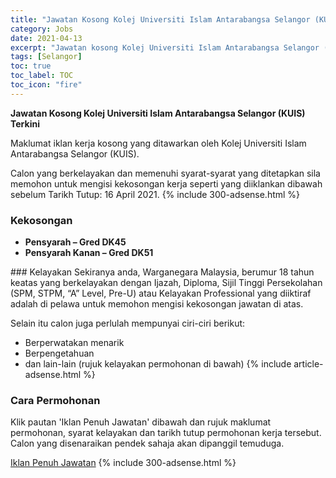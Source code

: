 ```yaml
---
title: "Jawatan Kosong Kolej Universiti Islam Antarabangsa Selangor (KUIS) Terkini" 
category: Jobs 
date: 2021-04-13 
excerpt: "Jawatan kosong Kolej Universiti Islam Antarabangsa Selangor (KUIS) terkini untuk kekosongan Pensyarah – Gred DK45 ,Pensyarah Kanan – Gred DK51" 
tags: [Selangor] 
toc: true 
toc_label: TOC 
toc_icon: "fire" 
--- 
```


**Jawatan Kosong Kolej Universiti Islam Antarabangsa Selangor (KUIS) Terkini**

Maklumat iklan kerja kosong yang ditawarkan oleh Kolej Universiti Islam Antarabangsa Selangor (KUIS). 

Calon yang berkelayakan dan memenuhi syarat-syarat yang ditetapkan sila memohon untuk mengisi kekosongan kerja seperti yang diiklankan dibawah sebelum Tarikh Tutup: 16 April 2021. 
{% include 300-adsense.html %} 
### Kekosongan 
<ul>
<li><strong>Pensyarah &#8211; Gred DK45&#160;</strong></li>
<li><strong>Pensyarah Kanan &#8211; Gred DK51&#160;</strong></li>
</ul> 
### Kelayakan 
Sekiranya anda, Warganegara Malaysia, berumur 18 tahun keatas yang berkelayakan dengan Ijazah, Diploma, Sijil Tinggi Persekolahan (SPM, STPM, “A” Level, Pre-U) atau Kelayakan Professional yang diiktiraf adalah di pelawa untuk memohon mengisi kekosongan jawatan di atas.

Selain itu calon juga perlulah mempunyai ciri-ciri berikut:
- Berperwatakan menarik
- Berpengetahuan
- dan lain-lain (rujuk kelayakan permohonan di bawah) 
{% include article-adsense.html %} 
### Cara Permohonan 
Klik pautan 'Iklan Penuh Jawatan' dibawah dan rujuk maklumat permohonan, syarat kelayakan dan tarikh tutup permohonan kerja tersebut.
Calon yang disenaraikan pendek sahaja akan dipanggil temuduga.

<a href="http://www.kuis.edu.my/iklan-jawatan-kosong" class="btn btn--info" target="_blank" rel="nofollow noopenner">Iklan Penuh Jawatan</a> 
{% include 300-adsense.html %} 